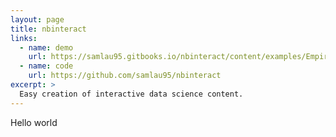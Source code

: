 ```yaml
---
layout: page
title: nbinteract
links:
  - name: demo
    url: https://samlau95.gitbooks.io/nbinteract/content/examples/Empirical_Distributions.html
  - name: code
    url: https://github.com/samlau95/nbinteract
excerpt: >
  Easy creation of interactive data science content.
---
```


Hello world
